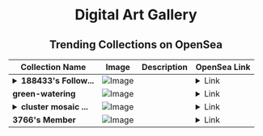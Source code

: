 <div align="center">

# Digital Art Gallery

## Trending Collections on OpenSea

| Collection Name                       | Image                                                                                     | Description                       | OpenSea Link                                                                                          |
|---------------------------------------|-------------------------------------------------------------------------------------------|-----------------------------------|--------------------------------------------------------------------------------------------------------|
| **<details><summary>188433's Follow...</summary>188433's Follower</details>** | ![Image](https://i.seadn.io/s/raw/files/19f9f090920392cc3650cbdf4361755b.png?w=500&auto=format?w=200&auto=format) |  | <details><summary>Link</summary>[188433's Follower](https://opensea.io/collection/188433-s-follower)</details> |
| **green-watering** | ![Image](https://i.seadn.io/s/raw/files/7407b3fdf1cd6e5418a5d743882e1021.jpg?w=500&auto=format?w=200&auto=format) |  | <details><summary>Link</summary>[green-watering](https://opensea.io/collection/green-watering)</details> |
| **<details><summary>cluster mosaic ...</summary>cluster mosaic fractals</details>** | ![Image](https://i.seadn.io/s/raw/files/41f22963622e5c5e09483fb166982363.jpg?w=500&auto=format?w=200&auto=format) |  | <details><summary>Link</summary>[cluster mosaic fractals](https://opensea.io/collection/cluster-mosaic-fractals)</details> |
| **3766's Member** | ![Image](https://i.seadn.io/s/raw/files/34916265a4cbe104c8cbceba492b3f99.png?w=500&auto=format?w=200&auto=format) |  | <details><summary>Link</summary>[3766's Member](https://opensea.io/collection/3766-s-member)</details> |

</div>